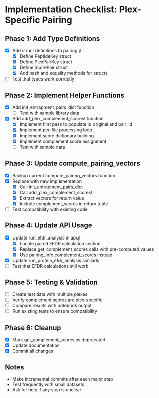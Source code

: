 # Implementation Checklist: Plex-Specific Pairing

## Phase 1: Add Type Definitions
- [x] Add struct definitions to pairing.jl
  - [x] Define PeptideKey struct
  - [x] Define PlexPairKey struct
  - [x] Define ScorePair struct
  - [x] Add hash and equality methods for structs
- [ ] Test that types work correctly

## Phase 2: Implement Helper Functions
- [x] Add init_entrapment_pairs_dict function
  - [ ] Test with sample library data
- [x] Add add_plex_complement_scores! function
  - [x] Implement first pass to populate is_original and pair_id
  - [x] Implement per-file processing loop
  - [x] Implement score dictionary building
  - [x] Implement complement score assignment
  - [ ] Test with sample data

## Phase 3: Update compute_pairing_vectors
- [x] Backup current compute_pairing_vectors function
- [x] Replace with new implementation
  - [x] Call init_entrapment_pairs_dict
  - [x] Call add_plex_complement_scores!
  - [x] Extract vectors for return value
  - [x] Include complement_scores in return tuple
- [ ] Test compatibility with existing code

## Phase 4: Update API Usage
- [x] Update run_efdr_analysis in api.jl
  - [x] Locate paired EFDR calculation section
  - [x] Replace get_complement_scores calls with pre-computed values
  - [x] Use pairing_info.complement_scores instead
- [x] Update run_protein_efdr_analysis similarly
- [ ] Test that EFDR calculations still work

## Phase 5: Testing & Validation
- [ ] Create test data with multiple plexes
- [ ] Verify complement scores are plex-specific
- [ ] Compare results with notebook output
- [ ] Run existing tests to ensure compatibility

## Phase 6: Cleanup
- [x] Mark get_complement_scores as deprecated
- [x] Update documentation
- [x] Commit all changes

## Notes
- Make incremental commits after each major step
- Test frequently with small datasets
- Ask for help if any step is unclear